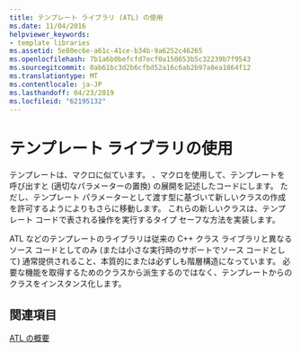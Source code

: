 ```yaml
---
title: テンプレート ライブラリ (ATL) の使用
ms.date: 11/04/2016
helpviewer_keywords:
- template libraries
ms.assetid: 5e80ec6e-a61c-41ce-b34b-9a6252c46265
ms.openlocfilehash: 7b1a6b0befcfd7ecf0a150653b5c32239b7f9543
ms.sourcegitcommit: 0ab61bc3d2b6cfbd52a16c6ab2b97a8ea1864f12
ms.translationtype: MT
ms.contentlocale: ja-JP
ms.lasthandoff: 04/23/2019
ms.locfileid: "62195132"
---
```

# <a name="using-a-template-library"></a>テンプレート ライブラリの使用

テンプレートは、マクロに似ています。 、マクロを使用して、テンプレートを呼び出すと (適切なパラメーターの置換) の展開を記述したコードにします。 ただし、テンプレート パラメーターとして渡す型に基づいて新しいクラスの作成を許可するようによりもさらに移動します。 これらの新しいクラスは、テンプレート コードで表される操作を実行するタイプ セーフな方法を実装します。

ATL などのテンプレートのライブラリは従来の C++ クラス ライブラリと異なるソース コードとしてのみ (または小さな実行時のサポートでソース コードとして) 通常提供されること、本質的にまたは必ずしも階層構造になっています。 必要な機能を取得するためのクラスから派生するのではなく、テンプレートからのクラスをインスタンス化します。

## <a name="see-also"></a>関連項目

[ATL の概要](../atl/introduction-to-atl.md)
